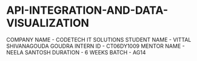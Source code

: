 # API-INTEGRATION-AND-DATA-VISUALIZATION

COMPANY NAME - CODETECH IT SOLUTIONS
STUDENT NAME - VITTAL SHIVANAGOUDA GOUDRA
INTERN ID - CT06DY1009
MENTOR NAME - NEELA SANTOSH
DURATION - 6 WEEKS
BATCH - AG14
